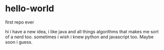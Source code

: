 # hello-world
first repo ever

hi i have a new idea, i like java and all things algorithms that makes me sort of a nerd too. sometimes i wish i knew python and javascript too. Maybe soon i guess.
